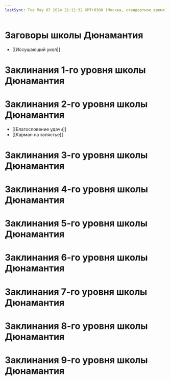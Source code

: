 ```yaml
---
lastSync: Tue May 07 2024 21:11:32 GMT+0300 (Москва, стандартное время)
---
```

# Заговоры школы Дюнамантия
- [[Иссушающий укол]]
# Заклинания 1-го уровня школы Дюнамантия
# Заклинания 2-го уровня школы Дюнамантия
- [[Благословение удачи]]
- [[Карман на запястье]]
# Заклинания 3-го уровня школы Дюнамантия
# Заклинания 4-го уровня школы Дюнамантия
# Заклинания 5-го уровня школы Дюнамантия
# Заклинания 6-го уровня школы Дюнамантия
# Заклинания 7-го уровня школы Дюнамантия
# Заклинания 8-го уровня школы Дюнамантия
# Заклинания 9-го уровня школы Дюнамантия
